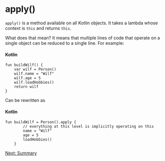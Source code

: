 # apply()
`apply()` is a method available on all Kotlin objects. It takes a lambda whose context is `this` and returns `this`.

What does that mean? It means that multiple lines of code that operate on a single object can be reduced to a single line. For example:

#### Kotlin
```
fun buildWilf() {
	var wilf = Person()
	wilf.name = "Wilf"
	wilf.age = 5
	wilf.loadHobbies()
	return wilf
}
```

Can be rewritten as

#### Kotlin
```
fun buildWilf = Person().apply {
		// everything at this level is implicitly operating on this
	    name = "Wilf"
	    age = 5
	    loadHobbies()
	}
```

[Next: Summary](06-summary.md)
